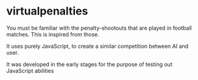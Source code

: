 # virtualpenalties
You must be familiar with the penalty-shootouts that are played in football matches.
This is inspired from those.

It uses purely JavaScript, to create a similar competition between AI and user.

It was developed in the early stages for the purpose of testing out JavaScript abilities
